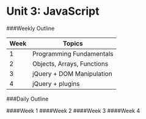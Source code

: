 # Unit 3: JavaScript

###Weekly Outline

| Week                  | Topics                      |
|-----------------------------|-----------------------------|
| 1                         | Programming Fundamentals    |
| 2                         |  Objects, Arrays, Functions |
| 3                           | jQuery + DOM Manipulation     |
| 4                           |   jQuery + plugins |

###Daily Outline

####Week 1
####Week 2
####Week 3
####Week 4
